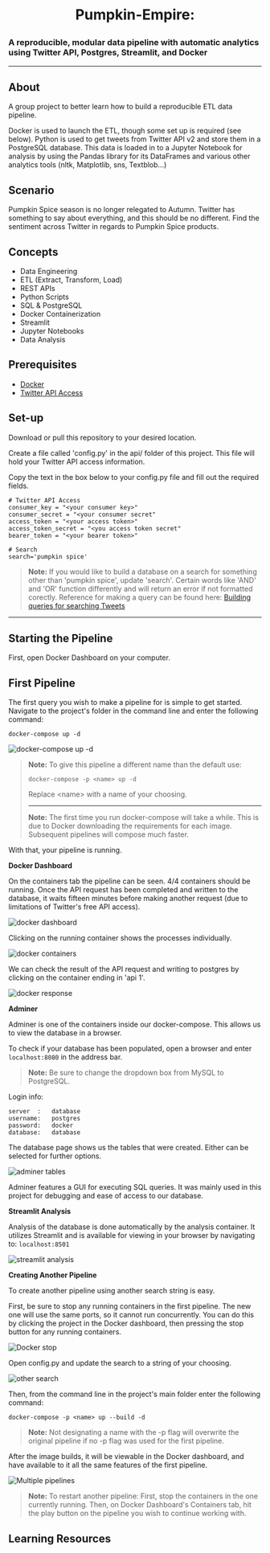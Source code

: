 # <p align="center">Pumpkin-Empire:</p>
### A reproducible, modular data pipeline with automatic analytics using Twitter API, Postgres, Streamlit, and Docker
***

## About

A group project to better learn how to build a reproducible ETL data pipeline.

Docker is used to launch the ETL, though some set up is required (see below). Python is used to get tweets from Twitter API v2 and store them in a PostgreSQL database. This data is loaded in to a Jupyter Notebook for analysis by using the Pandas library for its DataFrames and various other analytics tools (nltk, Matplotlib, sns, Textblob...)


## Scenario
Pumpkin Spice season is no longer relegated to Autumn. Twitter has something to say about everything, and this should be no different. Find the sentiment across Twitter in regards to Pumpkin Spice products.

## Concepts
- Data Engineering
- ETL (Extract, Transform, Load)
- REST APIs
- Python Scripts
- SQL & PostgreSQL
- Docker Containerization
- Streamlit
- Jupyter Notebooks
- Data Analysis

## Prerequisites
- [Docker](https://docs.docker.com/desktop/install/mac-install/)
- [Twitter API Access](https://developer.twitter.com/en/docs/twitter-api/getting-started/getting-access-to-the-twitter-api)

## Set-up

Download or pull this repository to your desired location.


Create a file called 'config.py' in the api/ folder of this project. This file will hold your Twitter API access information.

Copy the text in the box below to your config.py file and fill out the required fields.


```
# Twitter API Access
consumer_key = "<your consumer key>"
consumer_secret = "<your consumer secret"
access_token = "<your access token>"
access_token_secret = "<you access token secret"
bearer_token = "<your bearer token>"

# Search
search='pumpkin spice'
```

> **Note:** If you would like to build a database on a search for something other than 'pumpkin spice', update 'search'. Certain words like 'AND' and 'OR' function differently and will return an error if not formatted corectly. Reference for making a query can be found here:
> [Building queries for searching Tweets](https://developer.twitter.com/en/docs/twitter-api/tweets/search/integrate/build-a-query)

***
## Starting the Pipeline

First, open Docker Dashboard on your computer. 


**First Pipeline**
---

The first query you wish to make a pipeline for is simple to get started. Navigate to the project's folder in the command line and enter the following command:

```
docker-compose up -d
```
![docker-compose up -d](/static/initialcompose.png)

> **Note:** To give this pipeline a different name than the default use:
>
>```
>docker-compose -p <name> up -d
>```
>
>Replace \<name> with a name of your choosing.
>
>***
>
> **Note:** The first time you run docker-compose will take a while. This is due to Docker downloading the requirements for each image. Subsequent pipelines will compose much faster.

With that, your pipeline is running. 

**Docker Dashboard**

On the containers tab the pipeline can be seen. 4/4 containers should be running. Once the API request has been completed and written to the database, it waits fifteen minutes before making another request (due to limitations of Twitter's free API access).

![docker dashboard](/static/dockerdashboard.png)

Clicking on the running container shows the processes individually.

![docker containers](/static/dockercontainers.png)

We can check the result of the API request and writing to postgres by clicking on the container ending in 'api 1'.

![docker response](/static/dockerresponse.png)

**Adminer**

Adminer is one of the containers inside our docker-compose. This allows us to view the database in a browser. 

To check if your database has been populated, open a browser and enter ```localhost:8080``` in the address bar.

> **Note:** Be sure to change the dropdown box from MySQL to PostgreSQL.

Login info:

```
server  : 	database
username: 	postgres
password: 	docker
database: 	database

```

The database page shows us the tables that were created. Either can be selected for further options.

![adminer tables](/static/adminertables.png)

Adminer features a GUI for executing SQL queries. It was mainly used in this project for debugging and ease of access to our database.

**Streamlit Analysis**

Analysis of the database is done automatically by the analysis container. It utilizes Streamlit and is available for viewing in your browser by navigating to:  ```localhost:8501```

![streamlit analysis](/static/streamlit.png)


**Creating Another Pipeline**


To create another pipeline using another search string is easy.

First, be sure to stop any running containers in the first pipeline. The new one will use the same ports, so it cannot run concurrently. You can do this by clicking the project in the Docker dashboard, then pressing the stop button for any running containers.

![Docker stop](/static/dockerstop.png)

Open config.py and update the search to a string of your choosing. 

![other search](/static/othersearch.png)

Then, from the command line in the project's main folder enter the following command: 

```docker-compose -p <name> up --build -d```

> **Note:** Not designating a name with the -p flag will overwrite the original pipeline if no -p flag was used for the first pipeline.


After the image builds, it will be viewable in the Docker dashboard, and have available to it all the same features of the first pipeline.

![Multiple pipelines](/static/multiplepipelines.png)

> **Note:** To restart another pipeline: First, stop the containers in the one currently running. Then, on Docker Dashboard's Containers tab, hit the play button on the pipeline you wish to continue working with.

## Learning Resources

